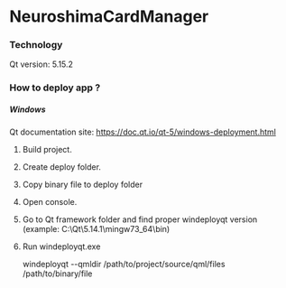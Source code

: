 # NeuroshimaCardManager

### Technology

Qt version: 5.15.2

### How to deploy app ?

##### Windows

Qt documentation site: https://doc.qt.io/qt-5/windows-deployment.html

1. Build project.
2. Create deploy folder.
3. Copy binary file to deploy folder
4. Open console.
5. Go to Qt framework folder and find proper windeployqt version (example: C:\Qt\5.14.1\mingw73_64\bin)
6. Run windeployqt.exe

	windeployqt --qmldir /path/to/project/source/qml/files /path/to/binary/file
